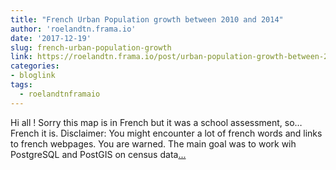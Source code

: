 ```yaml
---
title: "French Urban Population growth between 2010 and 2014"
author: 'roelandtn.frama.io'
date: '2017-12-19'
slug: french-urban-population-growth
link: https://roelandtn.frama.io/post/urban-population-growth-between-2010-and-2014/
categories:
- bloglink
tags:
  - roelandtnframaio
---
```


Hi all ! Sorry this map is in French but it was a school assessment, so… French it is. Disclaimer: You might encounter a lot of french words and links to french webpages. You are warned. The main goal was to work wih PostgreSQL and PostGIS on census data[... <i class="fas fa-external-link-alt"></i>](https://roelandtn.frama.io/post/urban-population-growth-between-2010-and-2014/)

